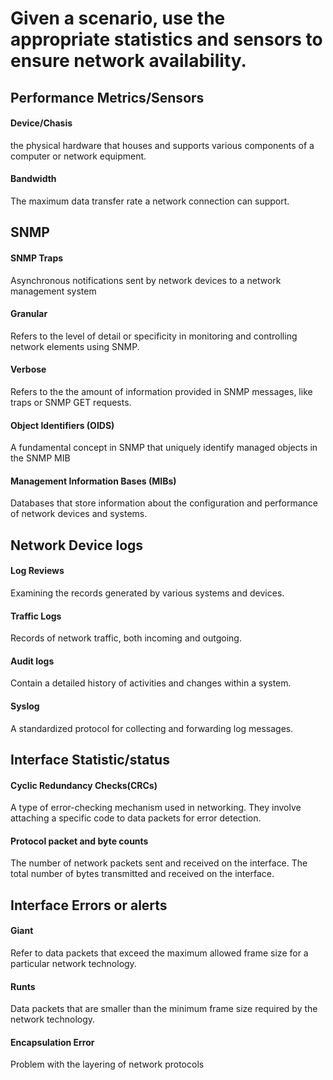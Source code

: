 # Given a scenario, use the appropriate statistics and sensors to ensure network availability.

## Performance Metrics/Sensors

#### Device/Chasis
the physical hardware that houses and supports various components of a computer or network equipment.
#### Bandwidth
The maximum data transfer rate a network connection can support.

## SNMP
#### SNMP Traps
Asynchronous notifications sent by network devices to a network management system
#### Granular
Refers to the level of detail or specificity in monitoring and controlling network elements using SNMP.
#### Verbose
Refers to the the amount of information provided in SNMP messages, like traps or SNMP GET requests.
#### Object Identifiers (OIDS)
A fundamental concept in SNMP that uniquely identify managed objects in the SNMP MIB
#### Management Information Bases (MIBs)
Databases that store information about the configuration and performance of network devices and systems.

## Network Device logs

#### Log Reviews
Examining the records generated by various systems and devices.
#### Traffic Logs
Records of network traffic, both incoming and outgoing.
#### Audit logs
Contain a detailed history of activities and changes within a system.
#### Syslog
A standardized protocol for collecting and forwarding log messages.
## Interface Statistic/status

#### Cyclic Redundancy Checks(CRCs)
A type of error-checking mechanism used in networking. They involve attaching a specific code to data packets for error detection.
#### Protocol packet and byte counts
The number of network packets sent and received on the interface.
The total number of bytes transmitted and received on the interface.

## Interface Errors or alerts
#### Giant
Refer to data packets that exceed the maximum allowed frame size for a particular network technology.
#### Runts
Data packets that are smaller than the minimum frame size required by the network technology.
#### Encapsulation Error
Problem with the layering of network protocols
